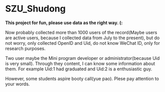 # SZU_Shudong

**This project for fun, please use data as the right way. (:**

Now probably collected more than 1000 users of the record(Maybe users are active users, because I collected data from July to the present), but do not worry, only collected OpenID and Uid, do not know WeChat ID, only for research purposes.

Two user maybe the Mini program developer or administrator(because Uid is very small). Through they content, I can know some information about them. For example Uid:1 had graduated and Uid:2 is a enthusiastic guy.

However, some students aspire booty call(yue pao). Plese pay attention to your words.
[](https://github.com/hackf0rfun/SZU_Shudong/blob/master/user.jpg)
